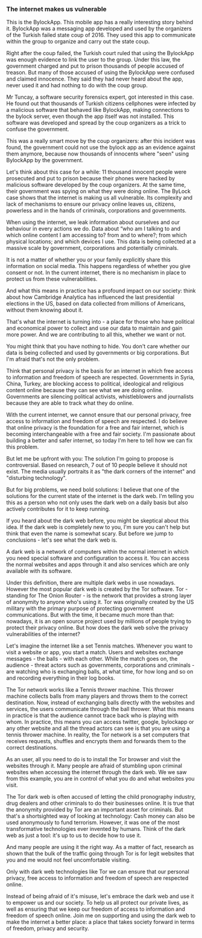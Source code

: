 ### The internet makes us vulnerable

This is the BylockApp. This mobile app has a really interesting story behind it. BylockApp was a messaging app developed and used by the organizers of the Turkish failed state coup of 2016. They used this app to communicate within the group to organize and carry out the state coup.

Right after the coup failed, the Turkish court ruled that using the BylockApp was enough evidence to link the user to the group. Under this law, the government charged and put to prison thousands of people accused of treason.
But many of those accused of using the BylockApp were confused and claimed innocence. They said they had never heard about the app, never used it and had nothing to do with the coup group.

Mr Tuncay, a software security forensics expert, got interested in this case. He found out that thousands of Turkish citizens cellphones were infected by a malicious software that behaved like BylockApp, making connections to the bylock server, even though the app itself was not installed. This software was developed and spread by the coup organizers as a trick to confuse the government. 

This was a really smart move by the coup organizers: after this incident was found, the government could not use the bylock app as an evidence against them anymore, because now thousands of innocents where "seen" using BylockApp by the government.

Let's think about this case for a while: 11 thousand innocent people were prosecuted and put to prison because their phones were hacked by malicious software developed by the coup organizers. At the same time, their government was spying on what they were doing online.
The ByLock case shows that the internet is making us all vulnerable. Its complexity and lack of mechanisms to ensure our privacy online leaves us, citizens, powerless and in the hands of criminals, corporations and governments. 


When using the internet, we leak information about ourselves and our behaviour in every actions we do. Data about  “who am I talking to and which online content I am accessing to? from and to where?; from which physical locations; and which devices I use. This data is being collected at a massive scale by government, corporations and potentially criminals. 

It is not a matter of whether you or your family explicitly share this information on social media. This happens regardless of whether you give consent or not. In the current internet, there is no mechanism in place to protect us from these vulnerabilities. 

And what this means in practice has a profound impact on our society: think about how Cambridge Analytica has influenced the last presidential elections in the US, based on data collected from millions of Americans, without them knowing about it.

That's what the internet is turning into - a place for those who have political and economical power to collect and use our data to maintain and gain more power. And we are contributing to all this, whether we want or not.

You might think that you have nothing to hide. You don't care whether our data is being collected and used by governments or big corporations. But I'm afraid that's not the only problem.

Think that personal privacy is the basis for an internet in which free access to information and freedom of speech are respected. Governments in Syria, China, Turkey, are blocking access to political, ideological and religious content online because they can see what we are doing online. 
Governments are silencing political activists, whistleblowers and journalists because they are able to track what they do online.

With the current internet, we cannot ensure that our personal privacy, free access to information and freedom of speech are respected. I do believe that online privacy is the foundation for a free and fair internet, which is becoming interchangeable with a free and fair society. I'm passionate about building a better and safer internet, so today I'm here to tell how we can fix this problem. 

But let me be upfront with you: The solution I'm going to propose is controversial. Based on research, 7 out of 10 people believe it should not exist. The media usually portraits it as "the dark corners of the internet" and "disturbing technology".

But for big problems, we need bold solutions: I believe that one of the solutions for the current state of the internet is the dark web. I'm telling you this as a person who not only uses the dark web on a daily basis but also actively contributes for it to keep running.

If you heard about the dark web before, you might be skeptical about this idea. If the dark web is completely new to you, I'm sure you can't help but think that even the name is somewhat scary. But before we jump to conclusions - let's see what the dark web is. 

A dark web is a network of computers within the normal internet in which you need special software and configuration to access it. You can access the normal websites and apps through it and also services which are only available with its software.

Under this definition, there are multiple dark webs in use nowadays. However the most popular dark web is created by the Tor software. Tor - standing for The Onion Router - is the network that provides a strong layer of anonymity to anyone who's using it. Tor was originally created by the US military with the primary purpose of protecting government communications. But with the time, it became much more than that: nowadays, it is an open source project used by millions of people trying to protect their privacy online.
But how does the dark web solve the privacy vulnerabilities of the internet?

Let's imagine the internet like a set Tennis matches. Whenever you want to visit a website or app, you start a match. Users and websites exchange messages - the balls - with each other.  While the match goes on, the audience - threat actors such as governments, corporations and criminals - are watching who is exchanging balls, at what time, for how long and so on and recording everything in their log books.

The Tor network works like a Tennis thrower machine. This thrower machine collects balls from many players and throws them to the correct destination. Now, instead of exchanging balls directly with the websites and services, the users communicate through the ball thrower. What this means in practice is that the audience cannot trace back who is playing with whom. In practice, this means you can access twitter, google, bylockapp or any other website and all the thread actors can see is that you are using a tennis thrower machine. In reality, the Tor network is a set computers that receives requests, shuffles and encrypts them and forwards them to the correct destinations.

As an user, all you need to do is to install the Tor browser and visit the websites through it. Many people are afraid of stumbling upon criminal websites when accessing the internet through the dark web. We we saw from this example, you are in control of what you do and what websites you visit.

The Tor dark web is often accused of letting the child pronography industry, drug dealers and other criminals to do their businesses online. It is true that the anonymity provided by Tor are an important asset for criminals. But that's a shortsighted way of looking at technology: Cash money can also be used anonymously to fund terrorism. However, it was one of the most transformative technologies ever invented by humans. Think of the dark web as just a tool: it's up to us to decide how to use it.

And many people are using it the right way. As a matter of fact, research as shown that the bulk of the traffic going through Tor is for legit websites that you and me would not feel uncomfortable visiting. 

Only with dark web technologies like Tor we can ensure that our personal privacy, free access to information and freedom of speech are respected online.


Instead of being afraid of it's misuse, let's embrace the dark web and use it to empower us and our society. To help us all protect our private lives, as well as ensuring that we keep our freedom of access to information and freedom of speech online. Join me on supporting and using the dark web to make the internet a better place: a place that takes society forward in terms of freedom, privacy and security.

